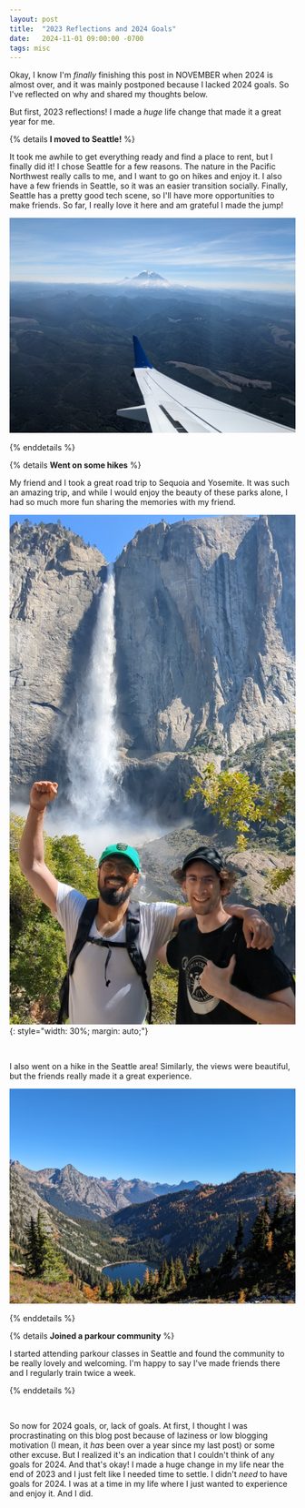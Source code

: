 ```yaml
---
layout: post
title:  "2023 Reflections and 2024 Goals"
date:   2024-11-01 09:00:00 -0700
tags: misc
---
```


Okay, I know I'm *finally* finishing this post in NOVEMBER when 2024 is almost
over, and it was mainly postponed because I lacked 2024 goals. So I've
reflected on why and shared my thoughts below.

But first, 2023 reflections! I made a *huge* life change that made it a great
year for me.

{% details **I moved to Seattle!** %}

It took me awhile to get everything ready and find a place to rent, but I
finally did it! I chose Seattle for a few reasons. The nature in the Pacific
Northwest really calls to me, and I want to go on hikes and enjoy it. I also
have a few friends in Seattle, so it was an easier transition socially.
Finally, Seattle has a pretty good tech scene, so I'll have more opportunities
to make friends. So far, I really love it here and am grateful I made the jump!

![Rainer](/assets/rainer.jpg)

{% enddetails %}

{% details **Went on some hikes** %}

My friend and I took a great road trip to Sequoia and Yosemite. It was such an
amazing trip, and while I would enjoy the beauty of these parks alone, I had so
much more fun sharing the memories with my friend.

![Yosemite](/assets/yosemite.jpg)
{: style="width: 30%; margin: auto;"}

<br>

I also went on a hike in the Seattle area! Similarly, the views were
beautiful, but the friends really made it a great experience.

![Maple Pass](/assets/maple-pass.jpg)

{% enddetails %}

{% details **Joined a parkour community** %}

I started attending parkour classes in Seattle and found the community to be
really lovely and welcoming. I'm happy to say I've made friends there and I
regularly train twice a week.

{% enddetails %}

<br>

So now for 2024 goals, or, lack of goals. At first, I thought I was
procrastinating on this blog post because of laziness or low blogging
motivation (I mean, it *has* been over a year since my last post) or some other
excuse. But I realized it's an indication that I couldn't think of any goals
for 2024. And that's okay! I made a huge change in my life near the end of 2023
and I just felt like I needed time to settle. I didn't *need* to have goals for 2024.
I was at a time in my life where I just wanted to experience and enjoy it. And I did.
